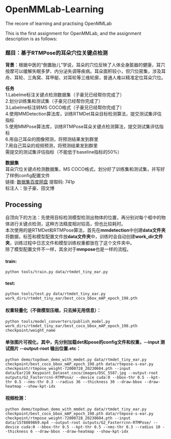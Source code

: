 # OpenMMLab-Learning
The recore of learning and practising OpenMMLab

This is the first assignment for OpenMMLab, and the assignment description is as follows:
### 题目：基于RTMPose的耳朵穴位关键点检测  

**背景**：根据中医的“倒置胎儿”学说，耳朵的穴位反映了人体全身脏器的健康，耳穴按摩可以缓解失眠多梦、内分泌失调等疾病。耳朵面积较小，但穴位密集，涉及耳舟、耳轮、三角窝、耳甲艇、对耳轮等三维轮廓，普通人难以精准定位耳朵穴位。  

**任务**  
1.Labelme标注关键点检测数据集（子豪兄已经帮你完成了）  
2.划分训练集和测试集（子豪兄已经帮你完成了）  
3.Labelme标注转MS COCO格式（子豪兄已经帮你完成了）  
4.使用MMDetection算法库，训练RTMDet耳朵目标检测算法，提交测试集评估指标  
5.使用MMPose算法库，训练RTMPose耳朵关键点检测算法，提交测试集评估指标  
6.用自己耳朵的图像预测，将预测结果发到群里  
7.用自己耳朵的视频预测，将预测结果发到群里  
需提交的测试集评估指标（不能低于baseline指标的50%）  

**数据集**  
耳朵穴位关键点检测数据集，MS COCO格式，划分好了训练集和测试集，并写好了样例config配置文件  
链接: [数据集百度网盘](https://pan.baidu.com/s/1swTLpArj7XEDXW4d0lo7Mg) 提取码: 741p  
标注人：张子豪、田文博

## Processing  
自顶向下的方法：先使用目标检测模型检测出物体的位置，再分别对每个框中的物体进行关键点检测，这种方法精度相对较高，但也比较耗时。    
本次使用的是RTMDet和RTMPose算法，首先在**mmdetection**中创建**data文件夹**将数据，标签和模型配置文件放**data文件夹**中，训练时会自动创建**work_dir文件夹**，训练过程中日志文件和模型训练权重都放在了这个文件夹中。  
除了模型配置文件不一样，其余对于**mmpose**也是一样的流程。  
#### train:
~~~
python tools/train.py data/rtmdet_tiny_ear.py 
~~~
#### test:  
~~~
python tools/test.py data/rtmdet_tiny_ear.py work_dirs/rtmdet_tiny_ear/best_coco_bbox_mAP_epoch_198.pth 
~~~
#### 权重轻量化（不做模型压缩，只去掉无用信息）：  
~~~
python tools/model_converters/publish_model.py work_dirs/rtmdet_tiny_ear/best_coco_bbox_mAP_epoch_198.pth checkpoint/weight_name
~~~
#### 单张图片可视化，其中，先分别加载det和pose的config文件和权重，--input 测试图片 --output-root 输出位置.etc：   
~~~
python demo/topdown_demo_with_mmdet.py data/rtmdet_tiny_ear.py checkpoint/best_coco_bbox_mAP_epoch_198.pth data/rtmpose-s-ear.py checkpoint/rtmpose_weight-72000728_20230604.pth --input data/Ear210_Keypoint_Dataset_coco/images/DSC_5587.jpg --output-root outputs/G2_Fasterrcnn-RTMPose/ --device cuda:0 --bbox-thr 0.5 --kpt-thr 0.5 --nms-thr 0.3 --radius 36 --thickness 30 --draw-bbox --draw-heatmap --show-kpt-idx
~~~
#### 视频检测：  
~~~
python demo/topdown_demo_with_mmdet.py data/rtmdet_tiny_ear.py checkpoint/best_coco_bbox_mAP_epoch_198.pth data/rtmpose-s-ear.py checkpoint/rtmpose_weight-72000728_20230604.pth --input data/1578889869.mp4 --output-root outputs/G2_Fasterrcnn-RTMPose/ --device cuda:0 --bbox-thr 0.5 --kpt-thr 0.5 --nms-thr 0.3 --radius 10 --thickness 6 --draw-bbox --draw-heatmap --show-kpt-idx
~~~
